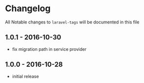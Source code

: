 # Changelog

All Notable changes to `laravel-tags` will be documented in this file

## 1.0.1 - 2016-10-30

- fix migration path in service provider


## 1.0.0 - 2016-10-28

- initial release
